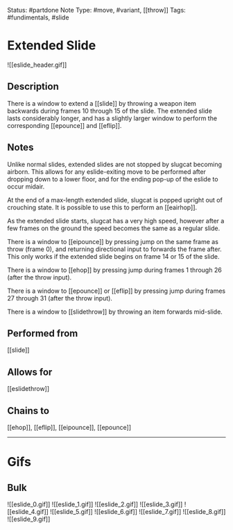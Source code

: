 Status: #partdone
Note Type: #move, #variant, [[throw]]
Tags: #fundimentals, #slide 

# Extended Slide
![[eslide_header.gif]]
## Description
There is a window to extend a [[slide]] by throwing a weapon item backwards during frames 10 through 15 of the slide. The extended slide lasts considerably longer, and has a slightly larger window to perform the corresponding [[epounce]] and [[eflip]].

## Notes
Unlike normal slides, extended slides are not stopped by slugcat becoming airborn. This allows for any eslide-exiting move to be performed after dropping down to a lower floor, and for the ending pop-up of the eslide to occur midair.

At the end of a max-length extended slide, slugcat is popped upright out of crouching state. It is possible to use this to perform an [[eairhop]].

As the extended slide starts, slugcat has a very high speed, however after a few frames on the ground the speed becomes the same as a regular slide.

There is a window to [[eipounce]] by pressing jump on the same frame as throw (frame 0), and returning directional input to forwards the frame after. This only works if the extended slide begins on frame 14 or 15 of the slide.

There is a window to [[ehop]] by pressing jump during frames 1 through 26 (after the throw input).

There is a window to [[epounce]] or [[eflip]] by pressing jump during frames 27 through 31 (after the throw input).

There is a window to [[slidethrow]] by throwing an item forwards mid-slide.

## Performed from
[[slide]]

## Allows for
[[eslidethrow]]

## Chains to
[[ehop]], [[eflip]], [[eipounce]], [[epounce]]

___
# Gifs
## Bulk
![[eslide_0.gif]]
![[eslide_1.gif]]
![[eslide_2.gif]]
![[eslide_3.gif]]
![[eslide_4.gif]]
![[eslide_5.gif]]
![[eslide_6.gif]]
![[eslide_7.gif]]
![[eslide_8.gif]]
![[eslide_9.gif]]